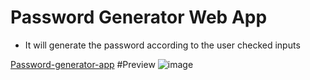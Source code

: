# Password Generator Web App
* It will generate the password according to the user checked inputs 


[Password-generator-app](https://vineet-password-generator.netlify.app/)
#Preview
![image](https://github.com/vineet-53/password-generator-js/assets/116667797/b37607a5-3663-4610-87db-e8a8937ea6fb)
